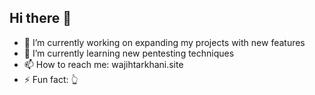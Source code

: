 ## Hi there 👋

- 🔭 I’m currently working on expanding my projects with new features
- 🌱 I’m currently learning new pentesting techniques
- 📫 How to reach me: wajihtarkhani.site
- ⚡ Fun fact:               👆

